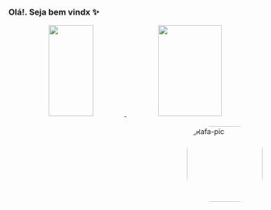 ### Olá!. Seja bem vindx ✨

<!--
**Evelyndapaz/Evelyndapaz** is a ✨ _special_ ✨ repository because its `README.md` (this file) appears on your GitHub profile.

Here are some ideas to get you started:

- 🔭 I’m currently working on ...
- 🌱 I’m currently learning ...
- 👯 I’m looking to collaborate on ...
- 🤔 I’m looking for help with ...
- 💬 Ask me about ...
- 📫 How to reach me: ...
- 😄 Pronouns: ...
- ⚡ Fun fact: ...
-->
<div align="center">
  <a href="https://github.com/Evelyndapaz">
  <img height="180em" width="42%"src="https://github-readme-stats.vercel.app/api?username=Evelyndapaz&show_icons=true&theme=dracula&include_all_commits=true&count_private=true"/>
  <img height="180em" width="50%" src="https://github-readme-stats.vercel.app/api/top-langs/?username=Evelyndapaz&layout=compact&langs_count=7&theme=dracula"/>
</div>
  
  <div style="display: inline_block"><br>
  <img align="right" alt="Rafa-pic" height="150" style="border-radius:50px;" src="https://cdn.discordapp.com/attachments/998087456501006359/998088967125741599/download20220706231702.png">
</div>
  
  
 
